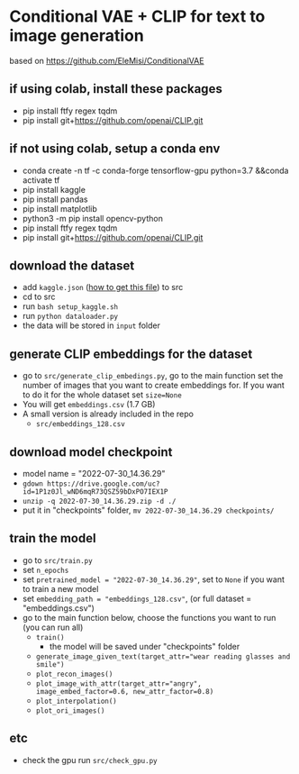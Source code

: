 # Conditional VAE + CLIP for text to image generation

based on https://github.com/EleMisi/ConditionalVAE


## if using colab, install these packages

- pip install ftfy regex tqdm
- pip install git+https://github.com/openai/CLIP.git


## if not using colab, setup a conda env

- conda create -n tf -c conda-forge tensorflow-gpu python=3.7 &&conda activate tf
- pip install kaggle
- pip install pandas
- pip install matplotlib
- python3 -m pip install opencv-python
- pip install ftfy regex tqdm
- pip install git+https://github.com/openai/CLIP.git


## download the dataset
- add `kaggle.json` ([how to get this file](https://www.kaggle.com/general/156610)) to src
- cd to src
- run `bash setup_kaggle.sh`
- run `python dataloader.py`
- the data will be stored in `input` folder

## generate CLIP embeddings for the dataset

- go to `src/generate_clip_embedings.py`, go to the main function set the number of images that you 
want to create embeddings for. If you want to do it for the whole dataset set `size=None`
- You will get `embeddings.csv` (1.7 GB)
- A small version is already included in the repo
  - `src/embeddings_128.csv`

## download model checkpoint

- model name = "2022-07-30_14.36.29"
- `gdown https://drive.google.com/uc?id=1P1z0Jl_wND6mqR73QSZ59bDxPO7IEX1P`
- `unzip -q 2022-07-30_14.36.29.zip -d ./`
- put it in "checkpoints" folder, `mv 2022-07-30_14.36.29 checkpoints/`


## train the model
- go to `src/train.py`
- set `n_epochs`
- set `pretrained_model = "2022-07-30_14.36.29"`, set to `None` if you want to train a new model
- set `embedding_path = "embeddings_128.csv"`, (or full dataset = "embeddings.csv")
- go to the main function below, choose the functions you want to run (you can run all)
  - `train()`
    - the model will be saved under "checkpoints" folder
  - `generate_image_given_text(target_attr="wear reading glasses and smile")`
  - `plot_recon_images()`
  - `plot_image_with_attr(target_attr="angry", image_embed_factor=0.6, new_attr_factor=0.8)`
  - `plot_interpolation()`
  - `plot_ori_images()`


## etc
- check the gpu run `src/check_gpu.py`